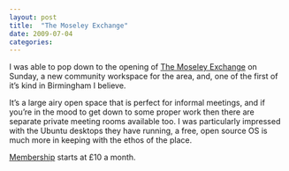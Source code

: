 ```yaml
---
layout: post
title:  "The Moseley Exchange"
date: 2009-07-04
categories:
---
```

I was able to pop down to the opening of [The Moseley Exchange](http://www.moseleyexchange.com/) on Sunday, a new community workspace for the area, and, one of the first of it’s kind in Birmingham I believe.

It’s a large airy open space that is perfect for informal meetings, and if you’re in the mood to get down to some proper work then there are separate private meeting rooms available too. I was particularly impressed with the Ubuntu desktops they have running, a free, open source OS is much more in keeping with the ethos of the place.

[Membership](http://www.moseleyexchange.com/?page_id=31) starts at £10 a month.
